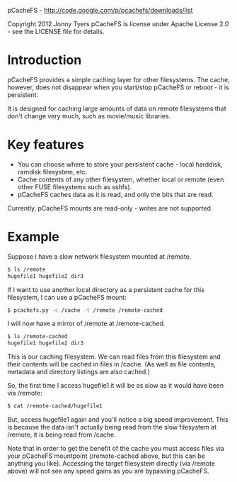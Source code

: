 pCacheFS - http://code.google.com/p/pcachefs/downloads/list

Copyright 2012 Jonny Tyers
pCacheFS is license under Apache License 2.0 - see the LICENSE file for details.

Introduction
============
pCacheFS provides a simple caching layer for other filesystems.
The cache, however, does not disappear when you start/stop pCacheFS or reboot - it is persistent.

It is designed for caching large amounts of data on remote filesystems that don't change very much,
such as movie/music libraries.

Key features
============
* You can choose where to store your persistent cache - local harddisk, ramdisk filesystem, etc.
* Cache contents of any other filesystem, whether local or remote (even other FUSE filesystems such as sshfs).
* pCacheFS caches data as it is read, and only the bits that are read.

Currently, pCacheFS mounts are read-only - writes are not supported.

Example
=======
Suppose I have a slow network filesystem mounted at /remote.

```sh
$ ls /remote
hugefile1 hugefile2 dir3
```

If I want to use another local directory as a persistent cache for this filesystem, I can use a pCacheFS mount:

```sh
$ pcachefs.py -c /cache -t /remote /remote-cached
```

I will now have a mirror of /remote at /remote-cached.

```sh
$ ls /remote-cached
hugefile1 hugefile2 dir3
```

This is our caching filesystem. We can read files from this filesystem and their contents will be cached in files in /cache. (As well as file contents, metadata and directory listings are also cached.)

So, the first time I access hugefile1 it will be as slow as it would have been via /remote:

```sh
$ cat /remote-cached/hugefile1
```

But, access hugefile1 again and you'll notice a big speed improvement.
This is because the data isn't actually being read from the slow filesystem at /remote,
it is being read from /cache.

Note that in order to get the benefit of the cache you must access files via your
pCacheFS mountpoint (/remote-cached above, but this can be anything you like).
Accessing the target filesystem directly (via /remote above) will not see any speed gains
as you are bypassing pCacheFS.
